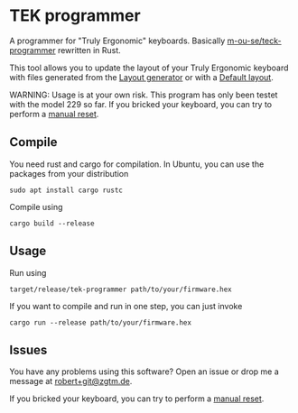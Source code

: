 # TEK programmer
A programmer for "Truly Ergonomic" keyboards. Basically [m-ou-se/teck-programmer](https://github.com/m-ou-se/teck-programmer) rewritten in Rust.

This tool allows you to update the layout of your Truly Ergonomic keyboard with files generated from the [Layout generator]( https://www.trulyergonomic.com/store/layout-designer--configurator--reprogrammable--truly-ergonomic-mechanical-keyboard/) or with a [Default layout](https://www.trulyergonomic.com/store/default-layouts--truly-ergonomic-mechanical-keyboard).

WARNING: Usage is at your own risk. This program has only been testet with the model 229 so far. If you bricked your keyboard, you can try to perform a [manual reset](https://www.trulyergonomic.com/store/knowledge-base--truly-ergonomic-mechanical-keyboard#Reset).

## Compile
You need rust and cargo for compilation. In Ubuntu, you can use the packages from your distribution 

    sudo apt install cargo rustc

Compile using

    cargo build --release

## Usage
Run using

    target/release/tek-programmer path/to/your/firmware.hex

If you want to compile and run in one step, you can just invoke

    cargo run --release path/to/your/firmware.hex

## Issues

You have any problems using this software? Open an issue or drop me a message at robert+git@zgtm.de.

If you bricked your keyboard, you can try to perform a [manual reset](https://www.trulyergonomic.com/store/knowledge-base--truly-ergonomic-mechanical-keyboard#Reset).

